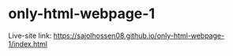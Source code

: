 # only-html-webpage-1
Live-site link: https://sajolhossen08.github.io/only-html-webpage-1/index.html
